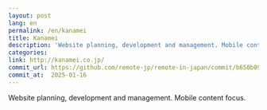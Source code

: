 ```yaml
---
layout: post
lang: en
permalink: /en/kanamei
title: Kanamei
description: 'Website planning, development and management. Mobile content focus.'
categories: 
link: http://kanamei.co.jp/
commit_url: https://github.com/remote-jp/remote-in-japan/commit/b650b0994970e1784f9df7f676d17574b0470674
commit_at:  2025-01-16
---
```


<p>Website planning, development and management. Mobile content focus.</p>
